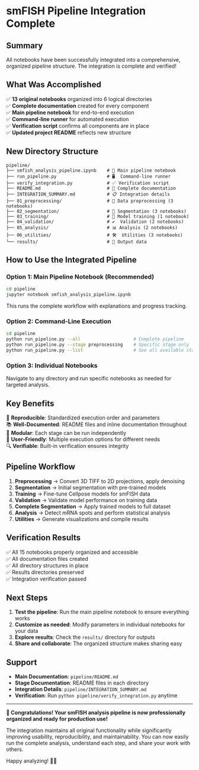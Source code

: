 # smFISH Pipeline Integration Complete

## Summary

All notebooks have been successfully integrated into a comprehensive, organized pipeline structure. The integration is complete and verified!

## What Was Accomplished

✅ **13 original notebooks** organized into 6 logical directories  
✅ **Complete documentation** created for every component  
✅ **Main pipeline notebook** for end-to-end execution  
✅ **Command-line runner** for automated execution  
✅ **Verification script** confirms all components are in place  
✅ **Updated project README** reflects new structure  

## New Directory Structure

```
pipeline/
├── smfish_analysis_pipeline.ipynb    # 🚀 Main pipeline notebook
├── run_pipeline.py                   # 🖥️  Command-line runner
├── verify_integration.py             # ✅ Verification script
├── README.md                         # 📖 Complete documentation
├── INTEGRATION_SUMMARY.md            # 📋 Integration details
├── 01_preprocessing/                 # 🔧 Data preprocessing (3 notebooks)
├── 02_segmentation/                  # 🎯 Segmentation (3 notebooks)
├── 03_training/                      # 🧠 Model training (1 notebook)
├── 04_validation/                    # ✔️  Validation (2 notebooks)
├── 05_analysis/                      # 📊 Analysis (2 notebooks)
├── 06_utilities/                     # 🛠️  Utilities (3 notebooks)
└── results/                          # 📁 Output data
```

## How to Use the Integrated Pipeline

### Option 1: Main Pipeline Notebook (Recommended)
```bash
cd pipeline
jupyter notebook smfish_analysis_pipeline.ipynb
```
This runs the complete workflow with explanations and progress tracking.

### Option 2: Command-Line Execution
```bash
cd pipeline
python run_pipeline.py --all                    # Complete pipeline
python run_pipeline.py --stage preprocessing    # Specific stage only
python run_pipeline.py --list                   # See all available stages
```

### Option 3: Individual Notebooks
Navigate to any directory and run specific notebooks as needed for targeted analysis.

## Key Benefits

🔄 **Reproducible**: Standardized execution order and parameters  
📚 **Well-Documented**: README files and inline documentation throughout  
🧩 **Modular**: Each stage can be run independently  
🎯 **User-Friendly**: Multiple execution options for different needs  
🔍 **Verifiable**: Built-in verification ensures integrity  

## Pipeline Workflow

1. **Preprocessing** → Convert 3D TIFF to 2D projections, apply denoising
2. **Segmentation** → Initial segmentation with pre-trained models  
3. **Training** → Fine-tune Cellpose models for smFISH data
4. **Validation** → Validate model performance on training data
5. **Complete Segmentation** → Apply trained models to full dataset
6. **Analysis** → Detect mRNA spots and perform statistical analysis
7. **Utilities** → Generate visualizations and compile results

## Verification Results

✅ All 15 notebooks properly organized and accessible  
✅ All documentation files created  
✅ All directory structures in place  
✅ Results directories preserved  
✅ Integration verification passed  

## Next Steps

1. **Test the pipeline**: Run the main pipeline notebook to ensure everything works
2. **Customize as needed**: Modify parameters in individual notebooks for your data
3. **Explore results**: Check the `results/` directory for outputs
4. **Share and collaborate**: The organized structure makes sharing easy

## Support

- **Main Documentation**: `pipeline/README.md`
- **Stage Documentation**: README files in each directory
- **Integration Details**: `pipeline/INTEGRATION_SUMMARY.md`
- **Verification**: Run `python pipeline/verify_integration.py` anytime

---

**🎊 Congratulations! Your smFISH analysis pipeline is now professionally organized and ready for production use!**

The integration maintains all original functionality while significantly improving usability, reproducibility, and maintainability. You can now easily run the complete analysis, understand each step, and share your work with others.

Happy analyzing! 🔬✨
